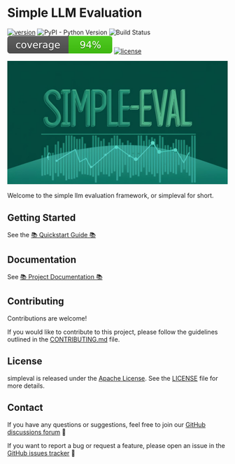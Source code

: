 # Simple LLM Evaluation

[![version](https://img.shields.io/github/v/release/cyberark/simple-llm-eval)]((https://pypi.org/project/simpleval/))
![PyPI - Python Version](https://img.shields.io/pypi/pyversions/simpleval)
![Build Status](https://github.com/cyberark/simple-llm-eval/actions/workflows/ci.yml/badge.svg)
![Code Coverage](https://github.com/cyberark/simple-llm-eval/blob/badges/ci/badges/coverage-updated.svg)
[![license](https://img.shields.io/badge/license-Apache%202.0-blue?style=flat-square)](https://www.apache.org/licenses/LICENSE-2.0)

![Simpleval Banner](https://github.com/cyberark/simple-llm-eval/blob/main/docs/media/simpleval-banner.jpeg)

Welcome to the simple llm evaluation framework, or simpleval for short.

## Getting Started

See the [📚 Quickstart Guide 📚](https://cyberark.github.io/simple-llm-eval/getting-started/quickstart/)

## Documentation

See [📚 Project Documentation 📚](https://cyberark.github.io/simple-llm-eval/)

## Contributing

Contributions are welcome!

If you would like to contribute to this project, please follow the guidelines outlined in the [CONTRIBUTING.md](https://github.com/cyberark/simple-llm-eval/blob/main/CONTRIBUTING.md) file.

## License

simpleval is released under the [Apache License](https://www.apache.org/licenses/LICENSE-2.0). See the [LICENSE](https://github.com/cyberark/simple-llm-eval/blob/main/LICENSE) file for more details.

## Contact

If you have any questions or suggestions, feel free to join our [GitHub discussions forum](https://github.com/cyberark/simple-llm-eval/discussions) 💬

If you want to report a bug or request a feature, please open an issue in the [GitHub issues tracker](https://github.com/cyberark/simple-llm-eval/issues) 🐛

